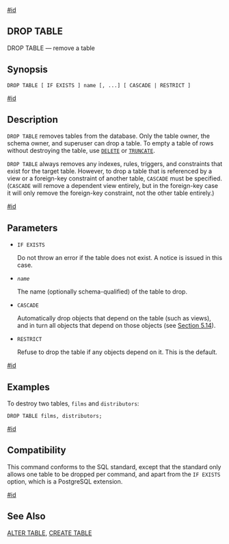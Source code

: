 [#id](#SQL-DROPTABLE)

## DROP TABLE

DROP TABLE — remove a table

## Synopsis

```
DROP TABLE [ IF EXISTS ] name [, ...] [ CASCADE | RESTRICT ]
```

[#id](#id-1.9.3.134.5)

## Description

`DROP TABLE` removes tables from the database. Only the table owner, the schema owner, and superuser can drop a table. To empty a table of rows without destroying the table, use [`DELETE`](sql-delete) or [`TRUNCATE`](sql-truncate).

`DROP TABLE` always removes any indexes, rules, triggers, and constraints that exist for the target table. However, to drop a table that is referenced by a view or a foreign-key constraint of another table, `CASCADE` must be specified. (`CASCADE` will remove a dependent view entirely, but in the foreign-key case it will only remove the foreign-key constraint, not the other table entirely.)

[#id](#id-1.9.3.134.6)

## Parameters

- `IF EXISTS`

  Do not throw an error if the table does not exist. A notice is issued in this case.

- _`name`_

  The name (optionally schema-qualified) of the table to drop.

- `CASCADE`

  Automatically drop objects that depend on the table (such as views), and in turn all objects that depend on those objects (see [Section 5.14](ddl-depend)).

- `RESTRICT`

  Refuse to drop the table if any objects depend on it. This is the default.

[#id](#id-1.9.3.134.7)

## Examples

To destroy two tables, `films` and `distributors`:

```
DROP TABLE films, distributors;
```

[#id](#id-1.9.3.134.8)

## Compatibility

This command conforms to the SQL standard, except that the standard only allows one table to be dropped per command, and apart from the `IF EXISTS` option, which is a PostgreSQL extension.

[#id](#id-1.9.3.134.9)

## See Also

[ALTER TABLE](sql-altertable), [CREATE TABLE](sql-createtable)
